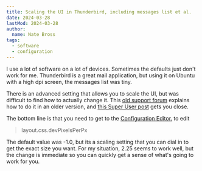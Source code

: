 ```yaml
---
title: Scaling the UI in Thunderbird, including messages list et al.
date: 2024-03-28
lastMod: 2024-03-28
author: 
  name: Nate Bross
tags: 
  - software
  - configuration
---
```


I use a lot of software on a lot of devices. Sometimes the defaults just don't work for me. Thunderbird is a great mail application, but using it on Ubuntu with a high dpi screen, the messages list was tiny.

There is an advanced setting that allows you to scale the UI, but was difficult to find how to actually change it. This [old support forum](https://support.mozilla.org/en-US/questions/1140652) explains how to do it in an older version, and [this Super User post](https://superuser.com/a/1660653/45028) gets you close. 

The bottom line is that you need to get to the [Configuration Editor.](https://support.mozilla.org/en-US/kb/config-editor) to edit

> layout.css.devPixelsPerPx

The default value was -1.0, but its a scaling setting that you can dial in to get the exact size you want. For my situation, 2.25 seems to work well, but the change is immediate so you can quickly get a sense of what's going to work for you.
